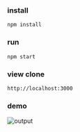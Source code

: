 ### install

    npm install

### run

    npm start

### view clone

    http://localhost:3000

### demo 

![output](https://github.com/prisar/my-app-react/assets/7943405/d7157aac-2fd7-4a59-8e25-c46b5aeeb703)
